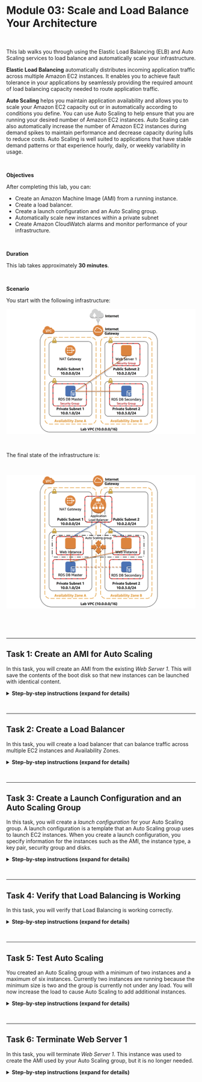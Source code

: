 # Module 03: Scale and Load Balance Your Architecture

&nbsp;&nbsp;

This lab walks you through using the Elastic Load Balancing (ELB) and Auto Scaling services to load balance and automatically scale your infrastructure.

**Elastic Load Balancing** automatically distributes incoming application traffic across multiple Amazon EC2 instances. It enables you to achieve fault tolerance in your applications by seamlessly providing the required amount of load balancing capacity needed to route application traffic.

**Auto Scaling** helps you maintain application availability and allows you to scale your Amazon EC2 capacity out or in automatically according to conditions you define. You can use Auto Scaling to help ensure that you are running your desired number of Amazon EC2 instances. Auto Scaling can also automatically increase the number of Amazon EC2 instances during demand spikes to maintain performance and decrease capacity during lulls to reduce costs. Auto Scaling is well suited to applications that have stable demand patterns or that experience hourly, daily, or weekly variability in usage.  

&nbsp;

**Objectives**

After completing this lab, you can:

- Create an Amazon Machine Image (AMI) from a running instance.
- Create a load balancer.
- Create a launch configuration and an Auto Scaling group.
- Automatically scale new instances within a private subnet
- Create Amazon CloudWatch alarms and monitor performance of your infrastructure.

&nbsp;

**Duration**

This lab takes approximately **30 minutes**.

&nbsp;

**Scenario**

You start with the following infrastructure:

![architecture](__assets/architecture-lab2.png)

&nbsp;

The final state of the infrastructure is:

&nbsp;

![architecture](__assets/architecture-lab3.png)

&nbsp;

&nbsp;
___
## Task 1: Create an AMI for Auto Scaling

In this task, you will create an AMI from the existing _Web Server 1_. This will save the contents of the boot disk so that new instances can be launched with identical content.

<details>
  <summary><strong>Step-by-step instructions (expand for details)</strong></summary>
  <p>


1. In the **AWS Management Console**, on the **Services** menu, click **EC2**.

2. In the left navigation pane, click **Instances**.

    First, you will confirm that the instance is running.

3. Wait until the **Status Checks** for **Web Server 1** displays *2/2 checks passed*. Click refresh to update.

    You will now create an AMI based upon this instance.

4. Select **Web Server 1**.

5. In the **Actions** menu, click **Image** &gt; **Create Image**, then configure:

   - **Image name:** `Web Server AMI`
   - **Image description:** `Lab AMI for Web Server`

6. Click **Create Image**

    The confirmation screen displays the **AMI ID** for your new AMI.

7. Click **Close**

    You will use this AMI when launching the Auto Scaling group later in the lab.
    
</p>
    </details>

&nbsp;
___
## Task 2: Create a Load Balancer

In this task, you will create a load balancer that can balance traffic across multiple EC2 instances and Availability Zones.

<details>
  <summary><strong>Step-by-step instructions (expand for details)</strong></summary>
  <p>

1. In the left navigation pane, click **Load Balancers**.

2. Click **Create Load Balancer**

    Several different types of load balancer are displayed. You will be using an _Application Load Balancer_ that operates at the request level (layer 7), routing traffic to targets — EC2 instances, containers, IP addresses and Lambda functions — based on the content of the request. For more information, see: <a href="https://aws.amazon.com/elasticloadbalancing/features/#compare" target="_blank">Comparison of Load Balancers</a>

3. Under **Application Load Balancer** click **Create** and configure:

    - **Name:** `LabELB`
    - **VPC:** _Lab VPC_ (In the **Availability Zones** section)
    - **Availability Zones:** Select the checkbox both to see the available subnets.
    - Select **Public Subnet 1** and **Public Subnet 2**

    This configures the load balancer to operate across multiple Availability Zones.

4. Click **Next: Configure Security Settings**

    You can ignore the _"Improve your load balancer's security."_ warning.

5. Click **Next: Configure Security Groups**

    A _Web Security Group_ has already been created for you, which permits HTTP access.

6. Select **Web Security Group** and deselect **default**.

7. Click **Next: Configure Routing**

    Routing configures where to send requests that are sent to the load balancer. You will create a _Target Group_ that will be used by Auto Scaling.

8. For **Name**, enter: `LabGroup`

9. Click **Next: Register Targets**

    Auto Scaling will automatically register instances as targets later in the lab.

10. Click **Next: Review**

11. Click **Create** then click **Close**

    The load balancer will show a state of _provisioning_. There is no need to wait until it is ready. Please continue with the next task.
</p>
    </details>

&nbsp;
___
## Task 3: Create a Launch Configuration and an Auto Scaling Group

In this task, you will create a _launch configuration_ for your Auto Scaling group. A launch configuration is a template that an Auto Scaling group uses to launch EC2 instances. When you create a launch configuration, you specify information for the instances such as the AMI, the instance type, a key pair, security group and disks.

<details>
  <summary><strong>Step-by-step instructions (expand for details)</strong></summary>
  <p>

1. In the left navigation pane, click **Launch Configurations**.

2. Click **Create launch configuration**

3. In the left navigation pane, click **My AMIs**.

    You will use the AMI that you created from the existing _Web Server 1_.

4. In the row for **Web Server AMI**, click **Select**

5. Select the **t3.micro** instance type and click **Next: Configure details**

    **Note:** If you have launched the lab in the us-east-1 Region, select the **t2.micro** instance type. To find the Region, look in the upper right-hand corner of the Amazon EC2 console.
    
6. Configure these settings:

    - **Name:** `LabConfig`
    - **Monitoring:** **Enable CloudWatch detailed monitoring**

    This allows Auto Scaling to react quickly to changing utilization.

7. Click **Next: Add Storage**

    You will use the default storage settings.

8. Click <span id="ssb_grey">Next: Configure Security Group</span>

    You will configure the launch configuration to use the _Web Security Group_ that has already been created for you.

9. Configure these settings:

    - Click **Select an existing security group**
    - Select **Web Security Group**
    - Click **Review**

10. Review the details of your launch configuration and click **Create launch configuration**

    You can ignore the warning "Improve security..." warning.

11. On the **Select an existing key pair** dialog:

    - Select **I acknowledge...**
    - Click **Create launch configuration**

    You will now create an Auto Scaling group that uses this Launch Configuration.

12. Click <span id="ssb_blue">Create an Auto Scaling group using this launch configuration</span>

13. Configure the following settings:

    - **Group name:** `Lab Auto Scaling Group`
    - **Group size:** Start with: `2` instances
    - **Network:** _Lab VPC_
    - You can ignore the message regarding "No public IP address"
    - **Subnet:** Select _Private Subnet 1 (10.0.1.0/24)_ **and** _Private Subnet 2 (10.0.3.0/24)_

    This will launch EC2 instances in private subnets across both Availability Zones.

14. Expand **Advanced Details**, then configure:

    - **Load Balancing:** Select **Receive traffic from one or more load balancers**
    - **Target Groups:** _LabGroup_
    - **Monitoring:** Select **Enable CloudWatch detailed monitoring**

    This will capture metrics at 1-minute intervals, which allows Auto Scaling to react quickly to changing usage patterns.

15. Click **Next: Configure scaling policies**

16. Select **Use scaling policies to adjust the capacity of this group**.

17. Modify the **Scale between** text boxes to scale between **2** and **6** instances.

    This will allow Auto Scaling to automatically add/remove instances, always keeping between 2 and 6 instances running.

18. In **Scale Group Size**, configure:

    - **Metric type:** _Average CPU Utilization_
    - **Target value:** `50`

    This tells Auto Scaling to maintain an _average_ CPU utilization _across all instances_ at 60%. Auto Scaling will automatically add or remove capacity as required to keep the metric at, or close to, the specified target value. It adjusts to fluctuations in the metric due to a fluctuating load pattern.

19. Click <span id="ssb_grey">Next: Configure Notifications</span>

    Auto Scaling can send a notification when a scaling event takes place. You will use the default settings.

20. Click <span id="ssb_grey">Next: Configure Tags</span>

    Tags applied to the Auto Scaling group will be automatically propagated to the instances that are launched.

21. Configure the following:

    - **Key:** `Name`
    - **Value:** `Lab Instance`

22. Click **Review**

23. Review the details of your Auto Scaling group, then click **Create Auto Scaling group**. If you encounter an error **Failed to create Auto Scaling group**, then click **Retry Failed Tasks**.

24. Click **Close** when your Auto Scaling group has been created.

    Your Auto Scaling group will initially show an instance count of zero, but new instances will be launched to reach the **Desired** count of 2 instances.
    
</p>
    </details>

&nbsp;
___
## Task 4: Verify that Load Balancing is Working

In this task, you will verify that Load Balancing is working correctly.

<details>
  <summary><strong>Step-by-step instructions (expand for details)</strong></summary>
  <p>

1. In the left navigation pane, click **Instances**.

    You should see two new instances named **Lab Instance**. These were launched by Auto Scaling.

    <i class="fas fa-comment"></i> If the instances or names are not displayed, wait 30 seconds and click refresh <i class="fas fa-sync"></i> in the top-right.

    First, you will confirm that the new instances have passed their Health Check.

2. In the left navigation pane, click **Target Groups** (in the _Load Balancing_ section).

3. Click the **Targets** tab.

    Two **Lab Instance** targets should be listed for this target group.

4. Wait until the **Status** of both instances transitions to *healthy*. Click Refresh <i class="fas fa-sync"></i> in the upper-right to check for updates.

    _Healthy_ indicates that an instance has passed the Load Balancer's health check. This means that the Load Balancer will send traffic to the instance.

    You can now access the Auto Scaling group via the Load Balancer.

5. In the left navigation pane, click **Load Balancers**.

6. In the lower pane, copy the **DNS name** of the load balancer, making sure to omit "(A Record)".

    It should look similar to: _LabELB-1998580470.us-west-2.elb.amazonaws.com_

7. Open a new web browser tab, paste the DNS Name you just copied, and press Enter.

    The application should appear in your browser. This indicates that the Load Balancer received the request, sent it to one of the EC2 instances, then passed back the result.
 
 </p>
    </details>

&nbsp;
___
## Task 5: Test Auto Scaling

You created an Auto Scaling group with a minimum of two instances and a maximum of six instances. Currently two instances are running because the minimum size is two and the group is currently not under any load. You will now increase the load to cause Auto Scaling to add additional instances.

<details>
  <summary><strong>Step-by-step instructions (expand for details)</strong></summary>
  <p>

1. Return to the AWS management console, but do not close the application tab — you will return to it soon.

2. On the **Services** menu, click **CloudWatch**.

3. In the left navigation pane, click **Alarms** (*not* **ALARM**).

    Two alarms will be displayed. These were created automatically by the Auto Scaling group. They will automatically keep the average CPU load close to 50% while also staying within the limitation of having two to six instances.


    **Note**: Please follow these steps only if you do not see the alarms in 60 seconds.
    - On the **Services** menu, click **EC2**.
    - In the left navigation pane, click **Auto Scaling Groups** and then click on **Scaling Policies**.
    - Click **Actions⌄** and **Edit**.
    - Change the **Target Value** to `30`.
    - Click **Save**.
    - On the **Services** menu, click **CloudWatch**.
    - In the left navigation pane, click **Alarms** (*not* **ALARM**) and verify you see two alarms.

&nbsp;

4. Click the **OK** alarm, which has _AlarmHigh_ in its name.

    If no alarm is showing **OK**, wait a minute then click refresh in the top-right until the alarm status changes.

    The **OK** indicates that the alarm has _not_ been triggered. It is the alarm for **CPU Utilization > 60**, which will add instances when average CPU is high. The chart should show very low levels of CPU at the moment.

    You will now tell the application to perform calculations that should raise the CPU level.

5. Return to the browser tab with the web application.

6. Click **Load Test** beside the AWS logo.

    This will cause the application to generate high loads. The browser page will automatically refresh so that all instances in the Auto Scaling group will generate load. Do not close this tab.

7. Return to browser tab with the **CloudWatch** console.

    In less than 5 minutes, the **AlarmLow** alarm should change to **OK** and the **AlarmHigh** alarm status should change to *ALARM*.

    You can click Refresh in the top-right every 60 seconds to update the display.

    You should see the **AlarmHigh** chart indicating an increasing CPU percentage. Once it crosses the 60% line for more than 3 minutes, it will trigger Auto Scaling to add additional instances.

8. Wait until the **AlarmHigh** alarm enters the _ALARM_ state.

    You can now view the additional instance(s) that were launched.

9. On the **Services** menu, click **EC2**.

10. In the left navigation pane, click **Instances**.

    More than two instances labeled **Lab Instance** should now be running. The new instance(s) were created by Auto Scaling in response to the Alarm.
    
</p>
    </details>

&nbsp;
___
## Task 6: Terminate Web Server 1

In this task, you will terminate _Web Server 1_. This instance was used to create the AMI used by your Auto Scaling group, but it is no longer needed.


<details>
  <summary><strong>Step-by-step instructions (expand for details)</strong></summary>
  <p>

1. Select **Web Server 1** (and ensure it is the only instance selected).

2. In the **Actions** menu, click **Instance State** > **Terminate**.

3. Click <span id="ssb_bluey">Yes, Terminate</span>

</p>
    </details>

&nbsp;
